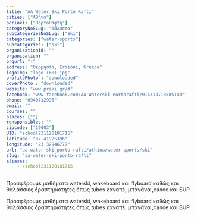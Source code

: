 ```yaml
---
title: "AA Water Ski Porto Rafti"
cities: ["Αθήνα"]
perioxi: ["ΠόρτοΡάφτη"]
categoryNoSLug: "Θάλασσα"
subcategoriesNoSLug: ["Ski"]
categories: ["water-sports"]
subcategories: ["ski"]
organisationid: ""
organisation: ""
orgurl: "-"
address: "Θερμησία, Ermióni, Greece"
logoimg: "logo (60).jpg"
profilePhoto : "downloaded"
coverPhoto : "downloaded"
website: "www.prski.gr/#"
facebook: "www.facebook.com/AA-Waterski-Portorafti/914313718585143"
phone: "6940712995"
email: ""
courses: ""
places: [""]
rensponsibles: ""
zipcode: ["19003"]
UID: "school231120181715"
latitude: "37.41925396"
longitude: "23.32946777"
url: "aa-water-ski-porto-rafti/athina/water-sports/ski"
slug: "aa-water-ski-porto-rafti"
aliases:
    - /school231120181715
---
```



Προσφέρουμε μαθήματα waterski, wakeboard και flyboard καθώς και θαλάσσιες δραστηριότητες όπως tubes καναπέ, μπανάνα ,canoe και SUP.

Προσφέρουμε μαθήματα waterski, wakeboard και flyboard καθώς και θαλάσσιες δραστηριότητες όπως tubes καναπέ, μπανάνα ,canoe και SUP.